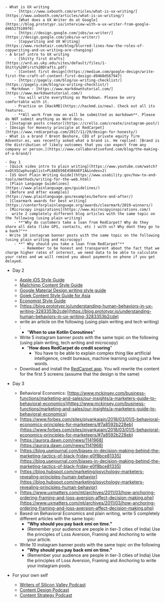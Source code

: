     - What is UX writing
        - [https://www.uxbooth.com/articles/what-is-ux-writing/](https://www.uxbooth.com/articles/what-is-ux-writing/)
        - [What does a UX Writer do at Google](https://blog.prototypr.io/interview-with-a-ux-writer-from-google-d465275109f0)
        - [https://design.google.com/jobs/ux-writer/](https://design.google.com/jobs/ux-writer/)
        - [Copywriting and UX Writing](https://www.rocketair.com/blog/blurred-lines-how-the-roles-of-copywriting-and-ux-writing-are-changing)
    - A brief intro to UX writing
        - [Shitty first drafts](https://wrd.as.uky.edu/sites/default/files/1-Shitty%20First%20Drafts.pdf)
        - [Content first design](https://medium.com/google-design/write-first-the-craft-of-content-first-design-d9460d567947)
        - [https://pagely.com/blog/ux-writing-checklist/](https://pagely.com/blog/ux-writing-checklist/)
    -  Markdown - [https://www.markdowntutorial.com/](https://www.markdowntutorial.com/)
        - You will write everything as Markdown. Please be very comfortable with it. 
        - Practice on [HackMD](https://hackmd.io/new). Check out all its features.
        - **All work from now on will be submitted as markdown**. Please do NOT submit anything as Word docs.
    - [Instagram posts creator](https://crello.com/create/instagram-post/)
    - [Design for Honesty principle at RedCarpet](https://www.redcarpetup.com/2017/11/29/design-for-honesty/)
    - What is a brand ? Brent Beshore, CEO of private equity firm Adventur.es, was recently asked what a brand is. He replied: [Brand is the distribution of likely outcomes that you can expect from any company or person.](https://www.collaborativefund.com/blog/the-making-of-a-brand/)
    
    - Day 1
    - [Quick video intro to plain writing](https://www.youtube.com/watch?v=QtXSCwphuzg&list=PL8AE656E45B44EF1A&index=2)
    - [US Govt Plain Writing Guide](https://www.usability.gov/how-to-and-tools/methods/writing-for-the-web.html)
    - [Plain Language Guidelines](https://www.plainlanguage.gov/guidelines/)
    - [Before and After examples](https://www.plainlanguage.gov/examples/before-and-after/)
    - [Clearmark awards for best writing](https://centerforplainlanguage.org/awards/clearmark/2019-winners/)
    - [Microcopy inspirations](https://www.microcopyinspirations.com/)
    -  write 2 completely different blog articles with the same topic on the following (using plain writing)  
        - **"Why do customers take a loan from RedCarpet? Why do they share all data (like GPS, contacts, etc ) with us? Why dont they go to a bank?"**
    - Write 10 instagram banner posts with the same topic on the following (using plain writing and microcopy)
        - **" Why should you take a loan from RedCarpet"**
            - Remember to be honest and transparent about the fact that we charge higher rates of interest, we need data to be able to calculate your rates and we will remind you about payments on phone if you get delayed.

- Day 2
    - [Apple iOS Style Guide](https://developer.apple.com/design/human-interface-guidelines/ios/visual-design/terminology/)
    - [Mailchimp Content Style Guide](https://styleguide.mailchimp.com/voice-and-tone/)
    - [Google Material Design writing style guide](https://material.io/design/communication/writing.html)
    - [Gojek Content Style Guide for Asia](https://asphalt.gojek.io/foundations/Communication/)
    - [Economist Style Guide](http://cdn.static-economist.com/sites/default/files/pdfs/style_guide_12.pdf)
    - [https://blog.prototypr.io/understanding-human-behaviors-in-ux-writing-3283353b2cde](https://blog.prototypr.io/understanding-human-behaviors-in-ux-writing-3283353b2cde)
    -  write an article on the following (using plain writing and tech writing) :
        - "**When to use Kotlin Coroutines**"
    - Write 5 instagram banner posts with the same topic on the following (using plain writing, tech writing and microcopy)
        - "**How does RedCarpet do credit scoring**"
            - You have to be able to explain complex thing like artificial intelligence, credit bureaus, machine learning using just a few words.
    - Download and install the [RedCarpet app](https://redc.pt/app). You will rewrite the content for the first 5 screens (assume that the design is the same) 

- Day 3
    - Behavioral Economics: [https://www.mckinsey.com/business-functions/marketing-and-sales/our-insights/a-marketers-guide-to-behavioral-economics](https://www.mckinsey.com/business-functions/marketing-and-sales/our-insights/a-marketers-guide-to-behavioral-economics)
    - [https://www.forbes.com/sites/piyankajain/2018/03/01/5-behavioral-economics-principles-for-marketeers/#7a8592b228eb](https://www.forbes.com/sites/piyankajain/2018/03/01/5-behavioral-economics-principles-for-marketeers/#7a8592b228eb)
    - [https://aurora.dawn.com/news/1141968](https://aurora.dawn.com/news/1141968)
    - [https://blog.usejournal.com/biases-in-decision-making-behind-the-marketing-tactics-of-black-friday-e0f8bce81335](https://blog.usejournal.com/biases-in-decision-making-behind-the-marketing-tactics-of-black-friday-e0f8bce81335)
    - [https://blog.hubspot.com/marketing/psychology-marketers-revealing-principles-human-behavior](https://blog.hubspot.com/marketing/psychology-marketers-revealing-principles-human-behavior)
    - [https://www.uxmatters.com/mt/archives/2011/03/how-anchoring-ordering-framing-and-loss-aversion-affect-decision-making.php](https://www.uxmatters.com/mt/archives/2011/03/how-anchoring-ordering-framing-and-loss-aversion-affect-decision-making.php)
    - Based on Behavioral Economics and plain writing, write 5 completely different articles with the same topic:
        -  **"Why should you pay back emi on time."** 
        - (Remember your audience are people in tier-3 cities of India) Use the principles of Loss Aversion, Framing and Anchoring to write your article.
    - Write 10 instagram banner posts with the same topic on the following 
        - **"Why should you pay back emi on time."** 
        - (Remember your audience are people in tier-3 cities of India) Use the principles of Loss Aversion, Framing and Anchoring to write your instagram posts.
- For your own self
    - [Writers of Silicon Valley Podcast](https://www.writersofsiliconvalley.com/)
    - [Content Design Podcast](https://itunes.apple.com/au/podcast/content-design-podcast/id1338546506?mt=2)
    - [Content Strategy Podcast](https://www.contentstrategy.com/podcast)
    

